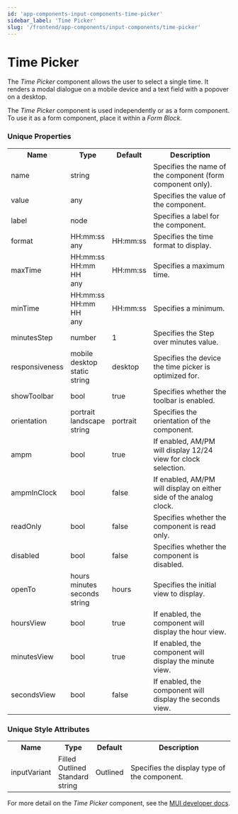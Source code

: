 ```yaml
---
id: 'app-components-input-components-time-picker'
sidebar_label: 'Time Picker'
slug: '/frontend/app-components/input-components/time-picker'
---
```


# Time Picker
The *Time Picker* component allows the user to select a single time. It renders a modal dialogue on a mobile device and a text field with a popover on a desktop.

The *Time Picker* component is used independently or as a form component. To use it as a form component, place it within a *Form Block*.

### Unique Properties
<table>
<tr><th>Name</th><th>Type</th><th>Default</th><th>Description</th></tr>
<tr><td>name</td><td>string</td><td></td><td>Specifies the name of the component (form component only).</td></tr>
<tr><td>value</td><td>any</td><td></td><td>Specifies the value of the component.</td></tr>
<tr><td>label</td><td>node</td><td></td><td>Specifies a label for the component.</td></tr>
<tr><td>format</td><td>HH:mm:ss<br/>any</td><td>HH:mm:ss</td><td>Specifies the time format to display.</td></tr>
<tr><td>maxTime</td><td>HH:mm:ss<br/>HH:mm<br/>HH<br/>any</td><td>HH:mm:ss</td><td>Specifies a maximum time.</td></tr>
<tr><td>minTime</td><td>HH:mm:ss<br/>HH:mm<br/>HH<br/>any</td><td>HH:mm:ss</td><td>Specifies a minimum.</td></tr>
<tr><td>minutesStep</td><td>number</td><td>1</td><td>Specifies the Step over minutes value.</td></tr>
<tr><td>responsiveness</td><td>mobile<br/>desktop<br/>static<br/>string</td><td>desktop</td><td>Specifies the device the time picker is optimized for.</td></tr>
<tr><td>showToolbar</td><td>bool</td><td>true</td><td>Specifies whether the toolbar is enabled.</td></tr>
<tr><td>orientation</td><td>portrait<br/>landscape<br/>string</td><td>portrait</td><td>Specifies the orientation of the component.</td></tr>
<tr><td>ampm</td><td>bool</td><td>true</td><td>If enabled, AM/PM will display 12/24 view for clock selection.</td></tr>
<tr><td>ampmInClock</td><td>bool</td><td>false</td><td>If enabled, AM/PM will display on either side of the analog clock.</td></tr>
<tr><td>readOnly</td><td>bool</td><td>false</td><td>Specifies whether the component is read only.</td></tr>
<tr><td>disabled</td><td>bool</td><td>false</td><td>Specifies whether the component is disabled.</td></tr>
<tr><td>openTo</td><td>hours<br/>minutes<br/>seconds<br/>string</td><td>hours</td><td>Specifies the initial view to display.</td></tr>
<tr><td>hoursView</td><td>bool</td><td>true</td><td>If enabled, the component will display the hour view.</td></tr>
<tr><td>minutesView</td><td>bool</td><td>true</td><td>If enabled, the component will display the minute view.</td></tr>
<tr><td>secondsView</td><td>bool</td><td>false</td><td>If enabled, the component will display the seconds view.</td></tr>
</table>

### Unique Style Attributes
<table>
<tr><th>Name</th><th>Type</th><th>Default</th><th>Description</th></tr>
<tr><td>inputVariant</td><td>Filled<br/>Outlined<br/>Standard<br/>string</td><td>Outlined</td><td>Specifies the display type of the component.</td></tr>
</table>

For more detail on the *Time Picker* component, see the [MUI developer docs](https://mui.com/x/api/date-pickers/time-picker/).